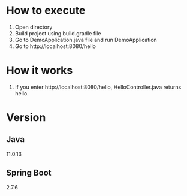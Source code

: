 # How to execute
1. Open directory
2. Build project using build.gradle file
3. Go to DemoApplication.java file and run DemoApplication
4. Go to http://localhost:8080/hello

# How it works
1. If you enter http://localhost:8080/hello, HelloController.java returns hello.

# Version
## Java
11.0.13
## Spring Boot
2.7.6
